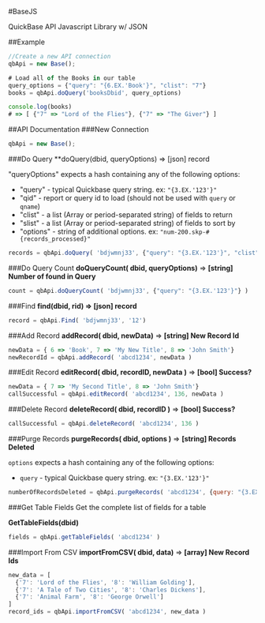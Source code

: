 #BaseJS

QuickBase API Javascript Library w/ JSON

##Example
```javascript
//Create a new API connection
qbApi = new Base();

# Load all of the Books in our table
query_options = {"query": "{6.EX.'Book'}", "clist": "7"}
books = qbApi.doQuery('booksDbid', query_options)

console.log(books)
# => [ {"7" => "Lord of the Flies"}, {"7" => "The Giver"} ]
```

##API Documentation
###New Connection

```javascript
qbApi = new Base();
```

###Do Query
**doQuery(dbid, queryOptions) => [json] record

"queryOptions" expects a hash containing any of the following options:

* "query" - typical Quickbase query string. ex: `"{3.EX.'123'}"`
* "qid" - report or query id to load (should not be used with `query` or `qname`)
* "clist" - a list (Array or period-separated string) of fields to return
* "slist" - a list (Array or period-separated string) of fields to sort by
* "options" - string of additional options. ex: `"num-200.skp-#{records_processed}"`

```javascript
records = qbApi.doQuery( 'bdjwmnj33', {"query": "{3.EX.'123'}", "clist": "3.6.10"} )
```

###Do Query Count
**doQueryCount( dbid, queryOptions)** => **[string] Number of found in Query**

```javascript
count = qbApi.doQueryCount( 'bdjwmnj33', {"query": "{3.EX.'123'}"} )
```

###Find
**find(dbid, rid) => [json] record**
```javascript
record = qbApi.Find( 'bdjwmnj33', '12')
```

###Add Record
**addRecord( dbid, newData)** => **[string] New Record Id**

```javascript
newData = { 6 => 'Book', 7 => 'My New Title', 8 => 'John Smith'}
newRecordId = qbApi.addRecord( 'abcd1234', newData )
````

###Edit Record
**editRecord( dbid, recordID, newData )** => **[bool] Success?**

```javascript
newData = { 7 => 'My Second Title', 8 => 'John Smith'}
callSuccessful = qbApi.editRecord( 'abcd1234', 136, newData )
````

###Delete Record
**deleteRecord( dbid, recordID )** => **[bool] Success?**

```javascript
callSuccessful = qbApi.deleteRecord( 'abcd1234', 136 )
````

###Purge Records
**purgeRecords( dbid, options )** => **[string] Records Deleted**

`options` expects a hash containing any of the following options:

* `query` - typical Quickbase query string. ex: `"{3.EX.'123'}"`

```javascript
numberOfRecordsDeleted = qbApi.purgeRecords( 'abcd1234', {query: "{3.EX.'123'}"} )
````

###Get Table Fields
Get the complete list of fields for a table


**GetTableFields(dbid)**

```javascript
fields = qbApi.getTableFields( 'abcd1234' )
````

###Import From CSV
**importFromCSV( dbid, data)** => **[array] New Record Ids**

```javascript
new_data = [
  {'7': 'Lord of the Flies', '8': 'William Golding'],
  {'7': 'A Tale of Two Cities', '8': 'Charles Dickens'],
  {'7': 'Animal Farm', '8': 'George Orwell']
]
record_ids = qbApi.importFromCSV( 'abcd1234', new_data )
````